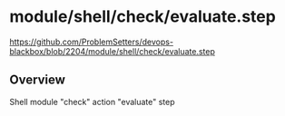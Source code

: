 # module/shell/check/evaluate.step

https://github.com/ProblemSetters/devops-blackbox/blob/2204/module/shell/check/evaluate.step

## Overview

Shell module "check" action "evaluate" step


